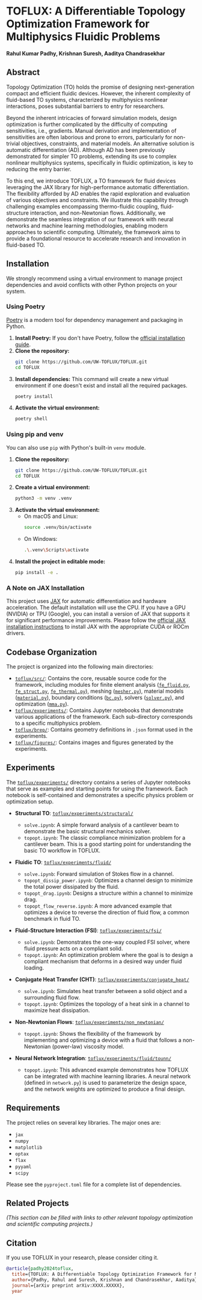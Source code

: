 # TOFLUX: A Differentiable Topology Optimization Framework for Multiphysics Fluidic Problems

**Rahul Kumar Padhy, Krishnan Suresh, Aaditya Chandrasekhar**

## Abstract

Topology Optimization (TO) holds the promise of designing next-generation compact and efficient fluidic devices. However, the inherent complexity of fluid-based TO systems, characterized by multiphysics nonlinear interactions, poses substantial barriers to entry for researchers.

Beyond the inherent intricacies of forward simulation models, design optimization is further complicated by the difficulty of computing sensitivities, i.e., gradients. Manual derivation and implementation of sensitivities are often laborious and prone to errors, particularly for non-trivial objectives, constraints, and material models. An alternative solution is automatic differentiation (AD). Although AD has been previously demonstrated for simpler TO problems, extending its use to complex nonlinear multiphysics systems, specifically in fluidic optimization, is key to reducing the entry barrier.

To this end, we introduce TOFLUX, a TO framework for fluid devices leveraging the JAX library for high-performance automatic differentiation. The flexibility afforded by AD enables the rapid exploration and evaluation of various objectives and constraints. We illustrate this capability through challenging examples encompassing thermo-fluidic coupling, fluid-structure interaction, and non-Newtonian flows. Additionally, we demonstrate the seamless integration of our framework with neural networks and machine learning methodologies, enabling modern approaches to scientific computing. Ultimately, the framework aims to provide a foundational resource to accelerate research and innovation in fluid-based TO.
## Installation

We strongly recommend using a virtual environment to manage project dependencies and avoid conflicts with other Python projects on your system.

### Using Poetry

[Poetry](https://python-poetry.org/) is a modern tool for dependency management and packaging in Python.

1.  **Install Poetry:** If you don't have Poetry, follow the [official installation guide](https://python-poetry.org/docs/#installation).
2.  **Clone the repository:**
    ```sh
    git clone https://github.com/UW-TOFLUX/TOFLUX.git
    cd TOFLUX
    ```
3.  **Install dependencies:** This command will create a new virtual environment if one doesn't exist and install all the required packages.
    ```sh
    poetry install
    ```
4.  **Activate the virtual environment:**
    ```sh
    poetry shell
    ```

### Using pip and venv

You can also use `pip` with Python's built-in `venv` module.

1.  **Clone the repository:**
    ```sh
    git clone https://github.com/UW-TOFLUX/TOFLUX.git
    cd TOFLUX
    ```
2.  **Create a virtual environment:**
    ```sh
    python3 -m venv .venv
    ```
3.  **Activate the virtual environment:**
    *   On macOS and Linux:
        ```sh
        source .venv/bin/activate
        ```
    *   On Windows:
        ```sh
        .\.venv\Scripts\activate
        ```
4.  **Install the project in editable mode:**
    ```sh
    pip install -e .
    ```

### A Note on JAX Installation

This project uses [JAX](https://github.com/google/jax) for automatic differentiation and hardware acceleration. The default installation will use the CPU. If you have a GPU (NVIDIA) or TPU (Google), you can install a version of JAX that supports it for significant performance improvements. Please follow the [official JAX installation instructions](https://github.com/google/jax#installation) to install JAX with the appropriate CUDA or ROCm drivers.

## Codebase Organization

The project is organized into the following main directories:

*   [`toflux/src/`](toflux/src): Contains the core, reusable source code for the framework, including modules for finite element analysis ([`fe_fluid.py`](toflux/src/fe_fluid.py), [`fe_struct.py`](toflux/src/fe_struct.py), [`fe_thermal.py`](toflux/src/fe_thermal.py)), meshing ([`mesher.py`](toflux/src/mesher.py)), material models ([`material.py`](toflux/src/material.py)), boundary conditions ([`bc.py`](toflux/src/bc.py)), solvers ([`solver.py`](toflux/src/solver.py)), and optimization ([`mma.py`](toflux/src/mma.py)).
*   [`toflux/experiments/`](toflux/experiments): Contains Jupyter notebooks that demonstrate various applications of the framework. Each sub-directory corresponds to a specific multiphysics problem.
*   [`toflux/brep/`](toflux/brep): Contains geometry definitions in `.json` format used in the experiments.
*   [`toflux/figures/`](toflux/figures): Contains images and figures generated by the experiments.

## Experiments

The [`toflux/experiments/`](toflux/experiments) directory contains a series of Jupyter notebooks that serve as examples and starting points for using the framework. Each notebook is self-contained and demonstrates a specific physics problem or optimization setup.

*   **Structural TO**: [`toflux/experiments/structural/`](toflux/experiments/structural)
    *   `solve.ipynb`: A simple forward analysis of a cantilever beam to demonstrate the basic structural mechanics solver.
    *   `topopt.ipynb`: The classic compliance minimization problem for a cantilever beam. This is a good starting point for understanding the basic TO workflow in TOFLUX.

*   **Fluidic TO**: [`toflux/experiments/fluid/`](toflux/experiments/fluid)
    *   `solve.ipynb`: Forward simulation of Stokes flow in a channel.
    *   `topopt_dissip_power.ipynb`: Optimizes a channel design to minimize the total power dissipated by the fluid.
    *   `topopt_drag.ipynb`: Designs a structure within a channel to minimize drag.
    *   `topopt_flow_reverse.ipynb`: A more advanced example that optimizes a device to reverse the direction of fluid flow, a common benchmark in fluid TO.

*   **Fluid-Structure Interaction (FSI)**: [`toflux/experiments/fsi/`](toflux/experiments/fsi)
    *   `solve.ipynb`: Demonstrates the one-way coupled FSI solver, where fluid pressure acts on a compliant solid.
    *   `topopt.ipynb`: An optimization problem where the goal is to design a compliant mechanism that deforms in a desired way under fluid loading.

*   **Conjugate Heat Transfer (CHT)**: [`toflux/experiments/conjugate_heat/`](toflux/experiments/conjugate_heat)
    *   `solve.ipynb`: Simulates heat transfer between a solid object and a surrounding fluid flow.
    *   `topopt.ipynb`: Optimizes the topology of a heat sink in a channel to maximize heat dissipation.

*   **Non-Newtonian Flows**: [`toflux/experiments/non_newtonian/`](toflux/experiments/non_newtonian)
    *   `topopt.ipynb`: Shows the flexibility of the framework by implementing and optimizing a device with a fluid that follows a non-Newtonian (power-law) viscosity model.

*   **Neural Network Integration**: [`toflux/experiments/fluid/tounn/`](toflux/experiments/fluid/tounn)
    *   `topopt.ipynb`: This advanced example demonstrates how TOFLUX can be integrated with machine learning libraries. A neural network (defined in `network.py`) is used to parameterize the design space, and the network weights are optimized to produce a final design.

## Requirements

The project relies on several key libraries. The major ones are:
*   `jax`
*   `numpy`
*   `matplotlib`
*   `optax`
*   `flax`
*   `pyyaml`
*   `scipy`

Please see the `pyproject.toml` file for a complete list of dependencies.

## Related Projects

*(This section can be filled with links to other relevant topology optimization and scientific computing projects.)*

## Citation

If you use TOFLUX in your research, please consider citing it.

```bibtex
@article{padhy2024toflux,
  title={TOFLUX: A Differentiable Topology Optimization Framework for Multiphysics Fluidic Problems},
  author={Padhy, Rahul and Suresh, Krishnan and Chandrasekhar, Aaditya},
  journal={arXiv preprint arXiv:XXXX.XXXXX},
  year